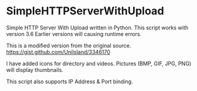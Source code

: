 # SimpleHTTPServerWithUpload
Simple HTTP Server With Upload written in Python.
This script works with version 3.6
Earlier versions will causing runtime errors.

This is a modified version from the original source.
https://gist.github.com/UniIsland/3346170

I have added icons for directory and videos.
Pictures (BMP, GIF, JPG, PNG) will display thumbnails.

This script also supports IP Address & Port binding.
